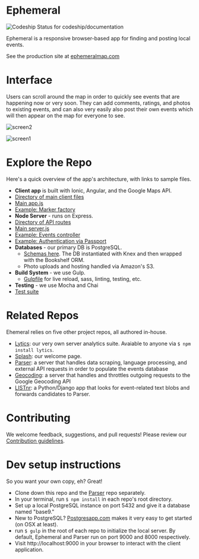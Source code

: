 
# Ephemeral
<img src="https://codeship.com/projects/59a737f0-1648-0132-c4e7-72c6c37b1f6e/status?branch=master" alt="Codeship Status for codeship/documentation" />

Ephemeral is a responsive browser-based app for finding and posting local events.

See the production site at [ephemeralmap.com](www.ephemeralmap.com)

# Interface
Users can scroll around the map in order to quickly see events that are happening now or very soon.  They can add comments, ratings, and photos to existing events, and can also very easily also post their own events which will then appear on the map for everyone to see.

![screen2](http://brianscoles.com/img/portfolio/ephemeral/ss3.png)

![screen1](http://brianscoles.com/img/portfolio/ephemeral/ss2.png)

# Explore the Repo
Here's a quick overview of the app's architecture, with links to sample files.

-  **Client app** is built with Ionic, Angular, and the Google Maps API.
  -  [Directory of main client files](https://github.com/base9/ephemeral/tree/master/ionic/www/app)
  -  [Main app.js](ionic/www/app/core/app.js) 
  -  [Example: Marker factory](ionic/www/app/markers/marker.factory.js)
-  **Node Server** - runs on Express.
  -  [Directory of API routes](https://github.com/base9/ephemeral/tree/master/server/api) 
  -  [Main server.js](server/index.js)
  -  [Example: Events controller](server/api/events/events.controller.js)
  -  [Example: Authentication via Passport](server/config/passport.js)
- **Databases** - our primary DB is PostgreSQL.
  - [Schemas here](linky).  The DB instantiated with Knex and then wrapped with the Bookshelf ORM.  
  - Photo uploads and hosting handled via Amazon's S3.
- **Build System** - we use Gulp.
  - [Gulpfile](gulpfile.js) for live reload, sass, linting, testing, etc.
-  **Testing** - we use Mocha and Chai
  - [Test suite](test/serverSpec.js)


# Related Repos
Ehemeral relies on five other project repos, all authored in-house.

-  [Lytics](https://github.com/base9/lytics): our very own server analytics suite.  Avaiable to anyone via `$ npm install lytics`.
-  [Splash](https://github.com/base9/splash): our welcome page.  
-  [Parser](https://github.com/base9/parser): a server that handles data scraping, language processing, and external API requests in order to populate the events database
-  [Geocoding](https://github.com/base9/geocoding): a server that handles and throttles outgoing requests to the Google Geocoding API
-  [LISTnr](https://github.com/base9/LISTnr): a Python/Django app that looks for event-related text blobs and forwards candidates to Parser.



# Contributing
We welcome feedback, suggestions, and pull requests!  Please review our [Contribution guidelines](CONTRIBUTING.md).


# Dev setup instructions
So you want your own copy, eh?  Great!

-  Clone down this repo and the [Parser](https://github.com/base9/parser) repo separately.
-  In your terminal, run `$ npm install` in each repo's root directory.
-  Set up a local PostgreSQL instance on port 5432 and give it a database named "base9."
  - New to PostgreSQL? [Postgresapp.com](http://postgresapp.com/) makes it very easy to get started (on OSX at least).
-  run `$ gulp` in the root of each repo to initialize the local server.  By default, Ephemeral and Parser run on port 9000 and 8000 respectively.
-  Visit http://localhost:9000 in your browser to interact with the client application.